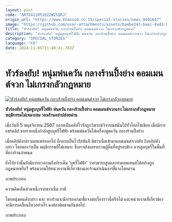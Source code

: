 ```yaml
---
layout: post
code: "ART2411051022W25QRJ"
origin_url: "https://www.khaosod.co.th/special-stories/news_9491647"
image: "https://github.com/user-attachments/assets/baebe243-baec-4add-8963-97fe54290d09"
title: "ทัวร์ลงยับ! หนุ่มพ่นควัน กลางร้านปิ้งย่าง คอมเมนต์จวก ไม่เกรงกลัวกฎหมาย"
description: "ทัวร์ลงยับ! หนุ่มสูบบุหรี่ไฟฟ้า พ่นควัน กลางร้านปิ้งย่าง คอมเมนต์จวกแรง ไม่เกรงกลัวกฎหมาย พฤติกรรมไม่เหมาะสม วอนร้านอย่าปล่อยผ่าน"
category: "SPECIAL_STORIES"
language: "th"
date: 2024-11-05T11:40:41.783Z
---
```


# ทัวร์ลงยับ! หนุ่มพ่นควัน กลางร้านปิ้งย่าง คอมเมนต์จวก ไม่เกรงกลัวกฎหมาย

[![ทัวร์ลงยับ! หนุ่มพ่นควัน กลางร้านปิ้งย่าง คอมเมนต์จวก ไม่เกรงกลัวกฎหมาย](https://www.khaosod.co.th/wpapp/uploads/2024/11/smoke-rtr-02-1.jpg "ทัวร์ลงยับ! หนุ่มพ่นควัน กลางร้านปิ้งย่าง คอมเมนต์จวก ไม่เกรงกลัวกฎหมาย")](https://www.khaosod.co.th/wpapp/uploads/2024/11/smoke-rtr-02-1.jpg)

**ทัวร์ลงยับ! หนุ่มสูบบุหรี่ไฟฟ้า พ่นควัน กลางร้านปิ้งย่าง คอมเมนต์จวกแรง ไม่เกรงกลัวกฎหมาย พฤติกรรมไม่เหมาะสม วอนร้านอย่าปล่อยผ่าน**

เมื่อวันที่ 5 พฤศจิกายน 2567 กลายเป็นคลิปไวรัลถูกวิพากษ์วิจารณ์สนั่นไปทั่วโลกโซเชียล เมื่อมีการแชร์คลิป ชายรายหนึ่งกำลังสูบบุหรี่ไฟฟ้า พร้อมพ่นควันใส่เครื่องดูดควัน กลางร้านปิ้งย่าง

เมื่อคลิปดังกล่าวเผยแพร่ออกไป ก็กลายเป็นไวรัลทันที มีชาวเน็ตเข้ามาคอมเมนต์จวกยับ ถึงคลิปดังกล่าว โดยมองว่าเป็น พฤติกรรมที่ไม่เหมาะ ซึ่งอาจส่งผลรบกวนผู้อื่นที่อยู่รอบข้าง ควรสูบบุหรี่ในพื้นที่ที่ทางร้านกำหนด

ยิ่งไปกว่านั้นยังมีการทวงถามถึงประเด็น ‘บุหรี่ไฟฟ้า’ ว่าสามารถสูบและทำคอนเทนต์ได้อย่างถูกกฎหมายหรือ? พร้อมวอนให้หน่วยงานที่เกี่ยวข้องและร้านดำเนินการชี้แจงโดยด่วน

ภาพประกอบ

ความคิดเห็นส่วนหนึ่งจากชาวเน็ต อาทิ

โดยหนุ่มคนดังกล่าว และ ทางร้านจะมีการออกมาชี้แจงต่อเรื่องราวนี้หรือไม่ และหน่วยงานที่เกี่ยวข้องจะมีการเคลื่อนไหวอย่างไร คงต้องติดตามกันต่อไป

ภาพประกอบ